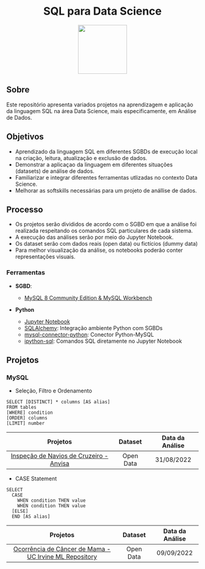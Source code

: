 # <div align="center">SQL para Data Science</div>

<div align="center">
<picture>
  <source media="(prefers-color-scheme: dark)" srcset="https://i.imgur.com/RjY9oBo.png">
  <img width="128px" alt="" src="https://i.imgur.com/V278dTp.png">
</picture>
</div>

## Sobre

Este repositório apresenta variados projetos na aprendizagem e aplicação da linguagem SQL na área Data Science, mais especificamente, em Análise de Dados.


## Objetivos

- Aprendizado da linguagem SQL em diferentes SGBDs de execução local na criação, leitura, atualização e exclusão de dados.
- Demonstrar a aplicaçao da linguagem em diferentes situações (datasets) de análise de dados.
- Familiarizar e integrar diferentes ferramentas utlizadas no contexto Data Science.
- Melhorar as softskills necessárias para um projeto de anállise de dados.

## Processo

- Os projetos serão divididos de acordo com o SGBD em que a análise foi realizada respeitando os comandos SQL particulares de cada sistema.
- A execução das análises serão por meio do Jupyter Notebook.
- Os dataset serão com dados reais (open data) ou fictícios (dummy data)
- Para melhor visualização da análise, os notebooks poderão conter representações visuais.


### Ferramentas

- **SGBD**:
  - [MySQL 8 Community Edition &  MySQL Workbench](https://www.mysql.com/products/community/)

- **Python**
    - [Jupyter Notebook](https://jupyter.org/)
    - [SQLAlchemy](https://www.sqlalchemy.org/): Integração ambiente Python com SGBDs
    - [mysql-connector-python](https://pypi.org/project/mysql-connector-python/): Conector Python-MySQL
    - [ipython-sql](https://pypi.org/project/ipython-sql/): Comandos SQL diretamente no Jupyter Notebook

## Projetos

### MySQL

- Seleção, Filtro e Ordenamento

```
SELECT [DISTINCT] * columns [AS alias]
FROM tables
[WHERE] condition
[ORDER] columns
[LIMIT] number
```

| Projetos | Dataset | Data da Análise |
| :---:     | :---:     | :---:             |
| [Inspeção de Navios de Cruzeiro - Anvisa](/MySQL/Inspecao_Navios_Cruzeiro_Anvisa/Inspecao_Navios_Cruzeiro.ipynb)| Open Data | 31/08/2022 |

- CASE Statement
```
SELECT
  CASE
    WHEN condition THEN value
    WHEN condition THEN value
  [ELSE]
  END [AS alias]

```


| Projetos | Dataset | Data da Análise |
| :---:     | :---:     | :---:             |
|[Ocorrência de Câncer de Mama - UC Irvine ML Repository]() | Open Data | 09/09/2022 |


